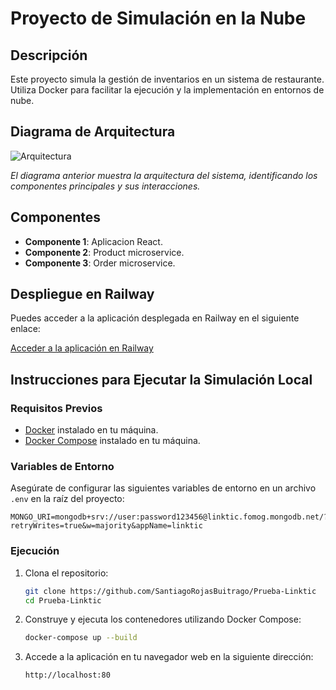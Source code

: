 # Proyecto de Simulación en la Nube

## Descripción

Este proyecto simula la gestión de inventarios en un sistema de restaurante. Utiliza Docker para facilitar la ejecución y la implementación en entornos de nube.

## Diagrama de Arquitectura

![Arquitectura](https://github.com/user-attachments/assets/cf12e65d-5ce5-4fe6-84fa-24420b4cc1e9)


*El diagrama anterior muestra la arquitectura del sistema, identificando los componentes principales y sus interacciones.*

## Componentes

- **Componente 1**: Aplicacion React.
- **Componente 2**: Product microservice.
- **Componente 3**: Order microservice.

## Despliegue en Railway

Puedes acceder a la aplicación desplegada en Railway en el siguiente enlace:

[Acceder a la aplicación en Railway](https://prueba-linktic-production.up.railway.app/)



## Instrucciones para Ejecutar la Simulación Local

### Requisitos Previos

- [Docker](https://docs.docker.com/get-docker/) instalado en tu máquina.
- [Docker Compose](https://docs.docker.com/compose/install/) instalado en tu máquina.

### Variables de Entorno

Asegúrate de configurar las siguientes variables de entorno en un archivo `.env` en la raíz del proyecto:

```
MONGO_URI=mongodb+srv://user:password123456@linktic.fomog.mongodb.net/?retryWrites=true&w=majority&appName=linktic
```

### Ejecución

1. Clona el repositorio:

   ```bash
   git clone https://github.com/SantiagoRojasBuitrago/Prueba-Linktic
   cd Prueba-Linktic
   ```

2. Construye y ejecuta los contenedores utilizando Docker Compose:

   ```bash
   docker-compose up --build
   ```

3. Accede a la aplicación en tu navegador web en la siguiente dirección:

   ```
   http://localhost:80
   ```
